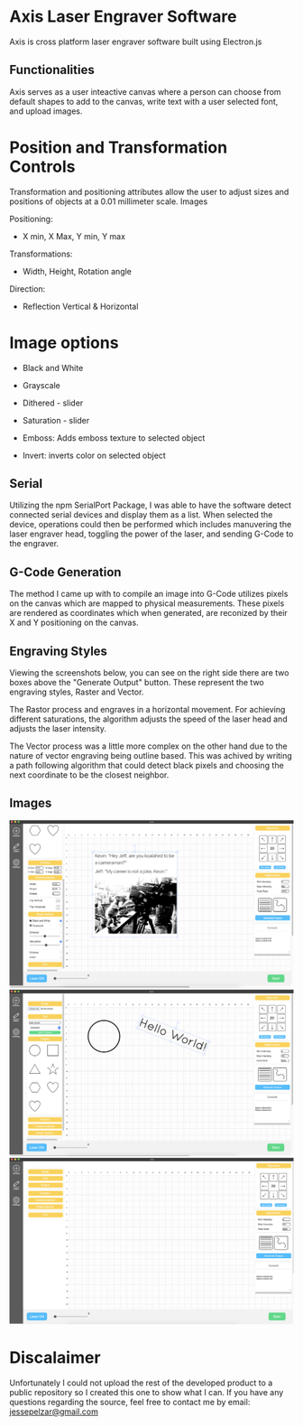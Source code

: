 # Axis Laser Engraver Software

Axis is cross platform laser engraver software built using Electron.js

## Functionalities

Axis serves as a user inteactive canvas where a person can choose from default shapes to add to the canvas, write text with a user selected font, and upload images.

# Position and Transformation Controls 

Transformation and positioning attributes allow the user to adjust sizes and positions of objects at a 0.01 millimeter scale. 
Images

Positioning:
- X min, X Max, Y min, Y max

Transformations:
- Width, Height, Rotation angle

Direction:
- Reflection Vertical & Horizontal

# Image options

- Black and White 
- Grayscale 
- Dithered - slider
- Saturation - slider

- Emboss: Adds emboss texture to selected object
- Invert: inverts color on selected object 

## Serial

Utilizing the npm SerialPort Package, I was able to have the software detect connected serial devices and display them as a list. When selected the device, operations could then be performed which includes manuvering the laser engraver head, toggling the power of the laser, and sending G-Code to the engraver.

## G-Code Generation

The method I came up with to compile an image into G-Code utilizes pixels on the canvas which are mapped to physical measurements. These pixels are rendered as coordinates which when generated, are reconized by their X and Y positioning on the canvas. 

## Engraving Styles 

Viewing the screenshots below, you can see on the right side there are two boxes above the "Generate Output" button. These represent the two engraving styles, Raster and Vector. 

The Rastor process and engraves in a horizontal movement. For achieving different saturations, the algorithm adjusts the speed of the laser head and adjusts the laser intensity.

The Vector process was a little more complex on the other hand due to the nature of vector engraving being outline based. This was achived by writing a path following algorithm that could detect black pixels and choosing the next coordinate to be the closest neighbor. 

## Images

![picture](https://github.com/jessepelzar/Axis-Public/blob/master/img1.png)
![picture](https://github.com/jessepelzar/Axis-Public/blob/master/img2.png)
![picture](https://github.com/jessepelzar/Axis-Public/blob/master/img3.png)


# Discalaimer

Unfortunately I could not upload the rest of the developed product to a public repository so I created this one to show what I can. If you have any questions regarding the source, feel free to contact me by email: jessepelzar@gmail.com

